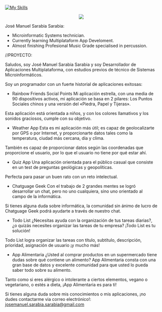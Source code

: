 [![My Skills](https://skillicons.dev/icons?i=js,html,css,wasm)](https://skillicons.dev)
<p align="center">
  <a href="https://skillicons.dev">
    <img src="https://skillicons.dev/icons?i=git,kubernetes,docker,c,vim" />
  </a>
</p>

José Manuel Sarabia Sarabia:
- Microinformatic Systems technician.
- Currently learning Multiplataform App Develoment.
- Almost finishing Profesional Music Grade specialised in percussion.

//PROYECTO:

Saludos, soy José Manuel Sarabia Sarabia y soy Desarrollador de Aplicaciones Multiplataforma, con estudios previos de técnico de Sistemas Microinformáticos.

Soy un programador con un fuerte historial de aplicaciones exitosas:

- Rainbow Friends Social Points
Mi aplicación estrella, con una media de 90 dispositivos activos, mi aplicación se basa en 2 pilares: Los Puntos Sociales chinos y una versión del «Piedra, Papel y Tijeras».

Esta aplicación está orientada a niños, y con los colores llamativos y los sonidos graciosos, cumple con su objetivo.

- Weather App
Esta es mi aplicación más útil; es capaz de geolocalizarte por GPS o por Internet, y proporcionarte datos tales como la temperatura, ciudad más cercana, dia y clima.

También es capaz de proporcionar datos según las coordenadas que proporcione el usuario, por lo que el usuario no tiene por qué estar ahí.

- Quiz App
Una aplicación orientada para el público casual que consiste en un test de preguntas geológicas y geopolíticas.

Perfecta para pasar un buen rato con un reto intelectual.

- Chatguage Geek
Con el trabajo de 2 grandes mentes se logró desarrollar un chat, pero no uno cualquiera, sino uno orientado al campo de la informática.

Si tienes alguna duda sobre informática, la comunidad sin ánimo de lucro de Chatguage Geek podrá ayudarte a través de nuestro chat.

- Todo List
¿Necesitas ayuda con la organización de tus tareas diarias?, ¿o quizás necesites organizar las tareas de tu empresa? ¡Todo List es tu solución!

Todo List logra organizar las tareas con título, subtítulo, descripción, prioridad, asignación de usuario ¡y mucho más!

- App Alimentaria
¿Usted al comprar productos en un supermercado tiene dudas sobre qué contiene un alimento? App Alimentaria consta con una gran base de datos y excelente comunidad para que usted lo pueda saber todo sobre su alimento.

Tanto como si eres alérgico o intolerante a ciertos elementos, vegano o vegetariano, o estés a dieta, ¡App Alimentaria es para ti!


Si tienes alguna duda sobre mis conocimientos o mis aplicaciones, ¡no dudes contactarme via correo electrónico!: josemanuel.sarabia.sarabia@gmail.com
